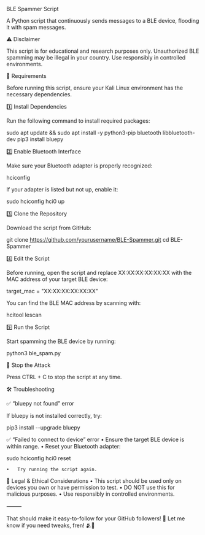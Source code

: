 BLE Spammer Script

A Python script that continuously sends messages to a BLE device, flooding it with spam messages.

⚠️ Disclaimer

This script is for educational and research purposes only. Unauthorized BLE spamming may be illegal in your country. Use responsibly in controlled environments.

🔧 Requirements

Before running this script, ensure your Kali Linux environment has the necessary dependencies.

1️⃣ Install Dependencies

Run the following command to install required packages:

sudo apt update && sudo apt install -y python3-pip bluetooth libbluetooth-dev
pip3 install bluepy

2️⃣ Enable Bluetooth Interface

Make sure your Bluetooth adapter is properly recognized:

hciconfig

If your adapter is listed but not up, enable it:

sudo hciconfig hci0 up

3️⃣ Clone the Repository

Download the script from GitHub:

git clone https://github.com/yourusername/BLE-Spammer.git
cd BLE-Spammer

4️⃣ Edit the Script

Before running, open the script and replace XX:XX:XX:XX:XX:XX with the MAC address of your target BLE device:

target_mac = "XX:XX:XX:XX:XX:XX"

You can find the BLE MAC address by scanning with:

hcitool lescan

5️⃣ Run the Script

Start spamming the BLE device by running:

python3 ble_spam.py

🛑 Stop the Attack

Press CTRL + C to stop the script at any time.

🛠 Troubleshooting

✅ “bluepy not found” error

If bluepy is not installed correctly, try:

pip3 install --upgrade bluepy

✅ “Failed to connect to device” error
	•	Ensure the target BLE device is within range.
	•	Reset your Bluetooth adapter:

sudo hciconfig hci0 reset

	•	Try running the script again.

📜 Legal & Ethical Considerations
	•	This script should be used only on devices you own or have permission to test.
	•	DO NOT use this for malicious purposes.
	•	Use responsibly in controlled environments.

⸻

That should make it easy-to-follow for your GitHub followers! 🚀 Let me know if you need tweaks, fren! 🫂💖
